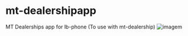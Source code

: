 # mt-dealershipapp
MT Dealerships app for lb-phone (To use with mt-dealership)
![imagem](https://github.com/MT-Scripts/mt-dealershipapp/assets/89866234/28e5165c-901c-4adb-833e-567dfdad012a)
